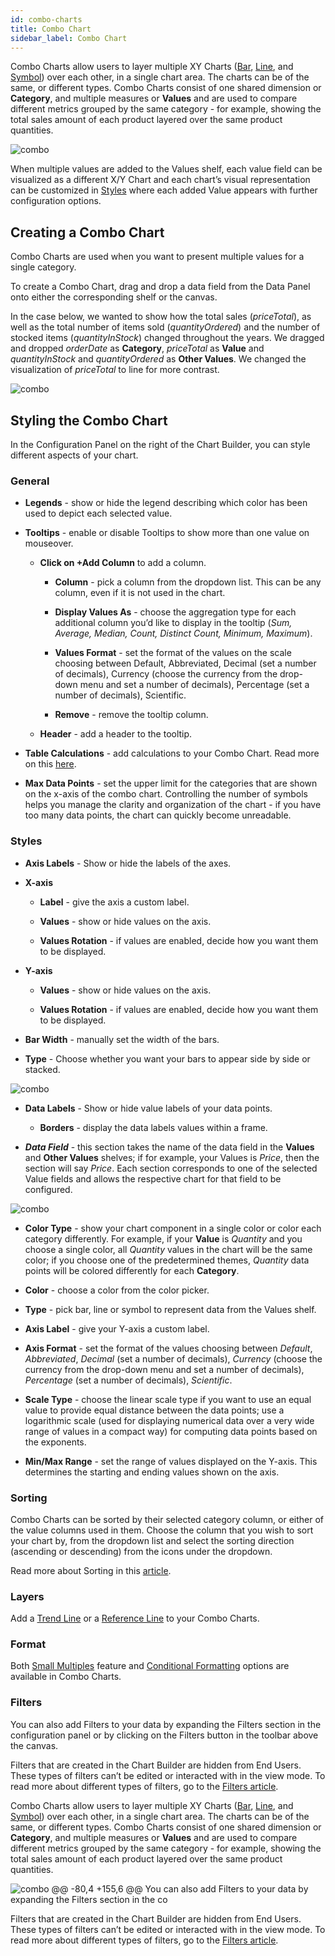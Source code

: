 ```yaml
---
id: combo-charts
title: Combo Chart
sidebar_label: Combo Chart
---
```


<div style={{textAlign: "justify"}}>

Combo Charts allow users to layer multiple XY Charts (<a href="/docs/ui-docs/dataviews/chart-types/bar-charts" target="_blank">Bar</a>, <a href="/docs/ui-docs/dataviews/chart-types/line-charts" target="_blank">Line</a>, and <a href="/docs/ui-docs/dataviews/chart-types/symbol-charts" target="_blank">Symbol</a>) over each other, in a single chart area. The charts can be of the same, or different types. Combo Charts consist of one shared dimension or **Category**, and multiple measures or **Values** and are used to compare different metrics grouped by the same category - for example, showing the total sales amount of each product layered over the same product quantities.

 

![combo](https://s3.amazonaws.com/cdn.qrvey.com/documentation_assets/ui-docs/dataviews/chart-types-all/Combo/combo1.png#thumbnail)

 

 

 

When multiple values are added to the Values shelf, each value field can be visualized as a different X/Y Chart and each chart’s visual representation can be customized in <a href="/docs/ui-docs/dataviews/chart-builder/chart-configuration/styles" target="_blank">Styles</a> where each added Value appears with further configuration options.

  

## Creating a Combo Chart

Combo Charts are used when you want to present multiple values for a single category.

To create a Combo Chart, drag and drop a data field from the Data Panel onto either the corresponding shelf or the canvas.

 

In the case below, we wanted to show how the total sales (*priceTotal*), as well as the total number of items sold (*quantityOrdered*) and the number of stocked items (*quantityInStock*) changed throughout the years. We dragged and dropped *orderDate* as **Category**, *priceTotal* as **Value** and *quantityInStock* and *quantityOrdered* as **Other Values**. We changed the visualization of *priceTotal* to line for more contrast.

 

![combo](https://s3.amazonaws.com/cdn.qrvey.com/documentation_assets/ui-docs/dataviews/chart-types-all/Combo/combo2.gif#thumbnail)

 

 

## Styling the Combo Chart

In the Configuration Panel on the right of the Chart Builder, you can style different aspects of your chart.

 

### General

* **Legends** - show or hide the legend describing which color has been used to depict each selected value.

* **Tooltips** - enable or disable Tooltips to show more than one value on mouseover.

   * **Click on +Add Column** to add a column.

       * **Column** - pick a column from the dropdown list. This can be any column, even if it is not used in the chart.

       * **Display Values As** - choose the aggregation type for each additional column you’d like to display in the tooltip (*Sum, Average, Median, Count, Distinct Count, Minimum, Maximum*).

       * **Values Format** - set the format of the values on the scale choosing between Default, Abbreviated, Decimal (set a number of decimals), Currency (choose the currency from the drop-down menu and set a number of decimals), Percentage (set a number of decimals), Scientific.

       * **Remove** - remove the tooltip column.

   * **Header** - add a header to the tooltip.

* **Table Calculations** - add calculations to your Combo Chart. Read more on this <a href="/docs/7.0/ui-docs/dataviews/table-calculations" target="_blank">here</a>.

* **Max Data Points** - set the upper limit for the categories that are shown on the x-axis of the combo chart. Controlling the number of symbols helps you manage the clarity and organization of the chart - if you have too many data points, the chart can quickly become unreadable.

 

### Styles

* **Axis Labels** - Show or hide the labels of the axes.

* **X-axis**

   * **Label** - give the axis a custom label.

   * **Values** - show or hide values on the axis.

   * **Values Rotation** - if values are enabled, decide how you want them to be displayed.

* **Y-axis**

   * **Values** - show or hide values on the axis.

   * **Values Rotation** - if values are enabled, decide how you want them to be displayed.

* **Bar Width** - manually set the width of the bars.

* **Type** - Choose whether you want your bars to appear side by side or stacked.

![combo](https://s3.amazonaws.com/cdn.qrvey.com/documentation_assets/ui-docs/dataviews/chart-types-all/Combo/combo3.png#thumbnail)

* **Data Labels** - Show or hide value labels of your data points.

   * **Borders** - display the data labels values within a frame.

* ***Data Field*** - this section takes the name of the data field in the **Values** and **Other Values** shelves; if for example, your Values is *Price*, then the section will say *Price*. Each section corresponds to one of the selected Value fields and allows the respective chart for that field to be configured.   

![combo](https://s3.amazonaws.com/cdn.qrvey.com/documentation_assets/ui-docs/dataviews/chart-types-all/Combo/combo4.png#thumbnail)

   * **Color Type** - show your chart component in a single color or color each category differently. For example, if your **Value** is *Quantity* and you choose a single color, all *Quantity* values in the chart will be the same color; if you choose one of the predetermined themes, *Quantity* data points will be colored differently for each **Category**.

   * **Color** - choose a color from the color picker.

   * **Type** - pick bar, line or symbol to represent data from the Values shelf.

   * **Axis Label** - give your Y-axis a custom label.

   * **Axis Format** - set the format of the values choosing between *Default*, *Abbreviated*, *Decimal* (set a number of decimals), *Currency* (choose the currency from the drop-down menu and set a number of decimals), *Percentage* (set a number of decimals), *Scientific*.

   * **Scale Type** - choose the linear scale type if you want to use an equal value to provide equal distance between the data points; use a logarithmic scale (used for displaying numerical data over a very wide range of values in a compact way) for computing data points based on the exponents.

   * **Min/Max Range** - set the range of values displayed on the Y-axis. This determines the starting and ending values shown on the axis.

 

### Sorting

Combo Charts can be sorted by their selected category column, or either of the value columns used in them. Choose the column that you wish to sort your chart by, from the dropdown list and select the sorting direction (ascending or descending) from the icons under the dropdown.

 

Read more about Sorting in this <a href="/docs/ui-docs/dataviews/chart-builder/chart-configuration/sorting" target="_blank">article</a>. 

 

### Layers

Add a <a href="/docs/ui-docs/dataviews/chart-builder/chart-configuration/layers" target="_blank">Trend Line</a> or a <a href="/docs/ui-docs/dataviews/chart-builder/chart-configuration/layers" target="_blank">Reference Line</a> to your Combo Charts.

 

### Format

Both <a href="/docs/ui-docs/dataviews/chart-builder/chart-configuration/format#small-multiples" target="_blank">Small Multiples</a> feature and [Conditional Formatting](../../dataviews/chart-builder/chart-configuration/format.md#small-multiples#conditional-formatting) options are available in Combo Charts.

 

### Filters

You can also add Filters to your data by expanding the Filters section in the configuration panel or by clicking on the Filters button in the toolbar above the canvas.

Filters that are created in the Chart Builder are hidden from End Users. These types of filters can’t be edited or interacted with in the view mode. To read more about different types of filters, go to the <a href="/docs//ui-docs/dataviews/chart-builder/chart-configuration/chart-filters" target="_blank">Filters article</a>.

Combo Charts allow users to layer multiple XY Charts (<a href="/docs/ui-docs/dataviews/chart-types/bar-charts" target="_blank">Bar</a>, <a href="/docs/ui-docs/dataviews/chart-types/line-charts" target="_blank">Line</a>, and <a href="/docs/ui-docs/dataviews/chart-types/symbol-charts" target="_blank">Symbol</a>) over each other, in a single chart area. The charts can be of the same, or different types. Combo Charts consist of one shared dimension or **Category**, and multiple measures or **Values** and are used to compare different metrics grouped by the same category - for example, showing the total sales amount of each product layered over the same product quantities. 


![combo](https://s3.amazonaws.com/cdn.qrvey.com/documentation_assets/ui-docs/dataviews/chart-types-all/Combo/combo1.png#thumbnail) 
@@ -80,4 +155,6 @@ You can also add Filters to your data by expanding the Filters section in the co

Filters that are created in the Chart Builder are hidden from End Users. These types of filters can’t be edited or interacted with in the view mode. To read more about different types of filters, go to the <a href="/docs//ui-docs/dataviews/chart-builder/chart-configuration/chart-filters" target="_blank">Filters article</a>. 

</div>